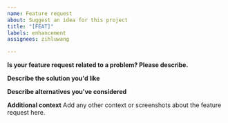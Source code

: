 ```yaml
---
name: Feature request
about: Suggest an idea for this project
title: "[FEAT]"
labels: enhancement
assignees: zihluwang

---
```


**Is your feature request related to a problem? Please describe.**
<!-- A clear and concise description of what the problem is. Ex. I'm always frustrated when [...] -->

**Describe the solution you'd like**
<!-- A clear and concise description of what you want to happen. -->

**Describe alternatives you've considered**
<!-- A clear and concise description of any alternative solutions or features you've considered. -->

**Additional context**
Add any other context or screenshots about the feature request here.

